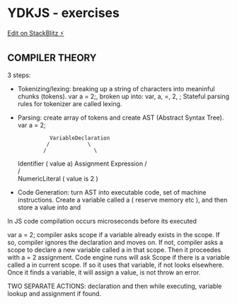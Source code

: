 # YDKJS - exercises

[Edit on StackBlitz ⚡️](https://stackblitz.com/edit/js-7d8cju)

## COMPILER THEORY
3 steps:

- Tokenizing/lexing: breaking up a string of characters into  meaninful chunks (tokens). var a = 2;, broken up into: var, a, =, 2, ;
Stateful parsing rules for tokenizer are called lexing.

- Parsing: create array of tokens and create AST (Abstract Syntax Tree). var a = 2;

                VariableDeclaration
               /            \
              /               \
  Identifier ( value a)     Assignment Expression
                                /\
                                  /\
                                  NumericLiteral ( value is 2 )

- Code Generation: turn AST into executable code, set of machine instructions. Create a variable called a ( reserve memory etc ), and then store a value into and

In JS code compilation occurs microseconds before its executed

var a = 2;
compiler asks scope if a variable already exists in the scope. If so, compiler ignores the declaration and moves on. If not, compiler asks a scope to declare a new variable called a in that scope.
Then it proceedes with a = 2 assignment. Code engine runs will ask Scope if there is a variable called a in current scope. If so it uses that variable, if not looks elsewhere. Once it finds a variable, it will assign a value, is not throw an error.

TWO SEPARATE ACTIONS: declaration and then while executing, variable lookup and assignment if found.